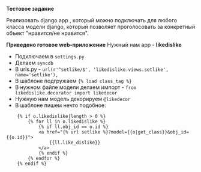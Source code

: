 **Тестовое задание**

Реализовать django app , который можно подключать для любого класса модели django, который позволяет проголосовать за конкретный объект "нравится/не нравится".

**Приведено готовое web-приложение**
Нужный нам app - __likedislike__
- Подключаем в `settings.py`
- Делаем `syncdb`
- В urls.py - `url(r'^setlike/$', 'likedislike.views.setlike', name='setlike'),`
- В шаблоне подгружаем `{% load class_tag %}`
- В нужном файле модели делаем импорт - `from likedislike.decorator import likedecor`
- Нужную нам модель декорируем `@likedecor`
- В шаблоне пишем нечто подобное:
```
    {% if o.likedislike|length > 0 %}
        {% for ll in o.likedislike %}
            {% if ll.obj_id == o.id %}
            <a href="{% url setlike %}?model={{o|get_class}}&obj_id={{o.id}}">
                {{ll.like_dislike}}
            </a>
            {% endif %}
        {% endfor %}
    {% endif %}
```
